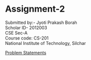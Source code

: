 # Assignment-2
Submitted by:- Jyoti Prakash Borah <br> Scholar ID- 2012003 <br> CSE Sec-A <br>Course code: CS-201 <br>National Institute of Technology, Silchar

<a href="https://github.com/Jyoti764/DSA/blob/main/Assignment-II/Questions%20of%20Assignment-II.pdf" class="image fit" type="application/pdf">Problem Statements</a>
